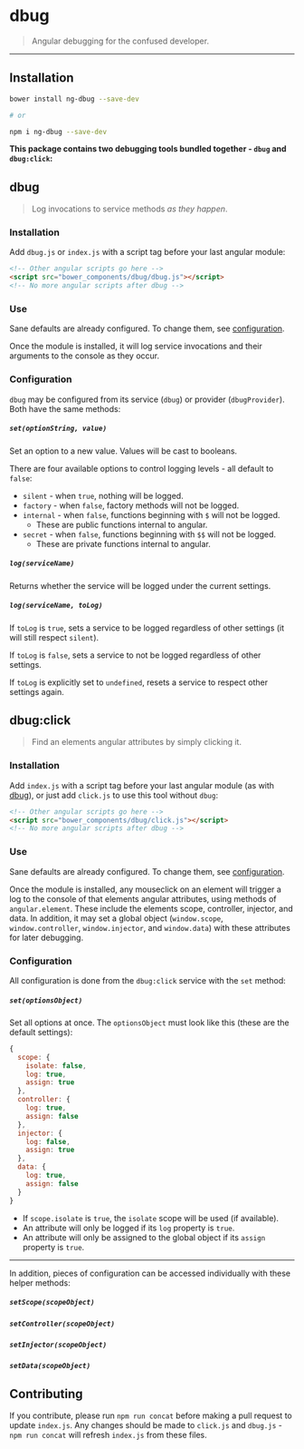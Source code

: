 dbug
====

> Angular debugging for the confused developer.

---

## Installation

```sh
bower install ng-dbug --save-dev

# or

npm i ng-dbug --save-dev
```

**This package contains two debugging tools bundled together - `dbug` and `dbug:click`:**

## dbug

> Log invocations to service methods _as they happen_.

### Installation

Add `dbug.js` or `index.js` with a script tag before your last angular module:

```html
<!-- Other angular scripts go here -->
<script src="bower_components/dbug/dbug.js"></script>
<!-- No more angular scripts after dbug -->
```

### Use

Sane defaults are already configured. To change them, see [configuration](#configuration).

Once the module is installed, it will log service invocations and their arguments to the console as they occur.

### Configuration

`dbug` may be configured from its service (`dbug`) or provider (`dbugProvider`). Both have the same methods:

##### `set(optionString, value)`

Set an option to a new value. Values will be cast to booleans.

There are four available options to control logging levels - all default to `false`:

- `silent` - when `true`, nothing will be logged.
- `factory` - when `false`, factory methods will not be logged.
- `internal` - when `false`, functions beginning with `$` will not be logged.
  - These are public functions internal to angular.
- `secret` - when `false`, functions beginning with `$$` will not be logged.
  - These are private functions internal to angular.

##### `log(serviceName)`

Returns whether the service will be logged under the current settings.

##### `log(serviceName, toLog)`

If `toLog` is `true`, sets a service to be logged regardless of other settings (it will still respect `silent`).

If `toLog` is `false`, sets a service to not be logged regardless of other settings.

If `toLog` is explicitly set to `undefined`, resets a service to respect other settings again.

## dbug:click

> Find an elements angular attributes by simply clicking it.

### Installation

Add `index.js` with a script tag before your last angular module (as with [dbug](#dbug)),
or just add `click.js` to use this tool without `dbug`:

```html
<!-- Other angular scripts go here -->
<script src="bower_components/dbug/click.js"></script>
<!-- No more angular scripts after dbug -->
```

### Use

Sane defaults are already configured. To change them, see [configuration](#configuration).

Once the module is installed, any mouseclick on an element will trigger a log to the console of that elements angular attributes, using methods of `angular.element`. These include the elements scope, controller, injector, and data.
In addition, it may set a global object (`window.scope`, `window.controller`, `window.injector`, and `window.data`) with these attributes for later debugging.

### Configuration

All configuration is done from the `dbug:click` service with the `set` method:

##### `set(optionsObject)`

Set all options at once. The `optionsObject` must look like this (these are the default settings):

```js
{
  scope: {
    isolate: false,
    log: true,
    assign: true
  },
  controller: {
    log: true,
    assign: false
  },
  injector: {
    log: false,
    assign: true
  },
  data: {
    log: true,
    assign: false
  }
}
```

- If `scope.isolate` is `true`, the `isolate` scope will be used (if available).
- An attribute will only be logged if its `log` property is `true`.
- An attribute will only be assigned to the global object if its `assign` property is `true`.

---

In addition, pieces of configuration can be accessed individually with these helper methods:

##### `setScope(scopeObject)`
##### `setController(scopeObject)`
##### `setInjector(scopeObject)`
##### `setData(scopeObject)`

## Contributing

If you contribute, please run `npm run concat` before making a pull request to update `index.js`.
Any changes should be made to `click.js` and `dbug.js` - `npm run concat` will refresh `index.js` from these files.